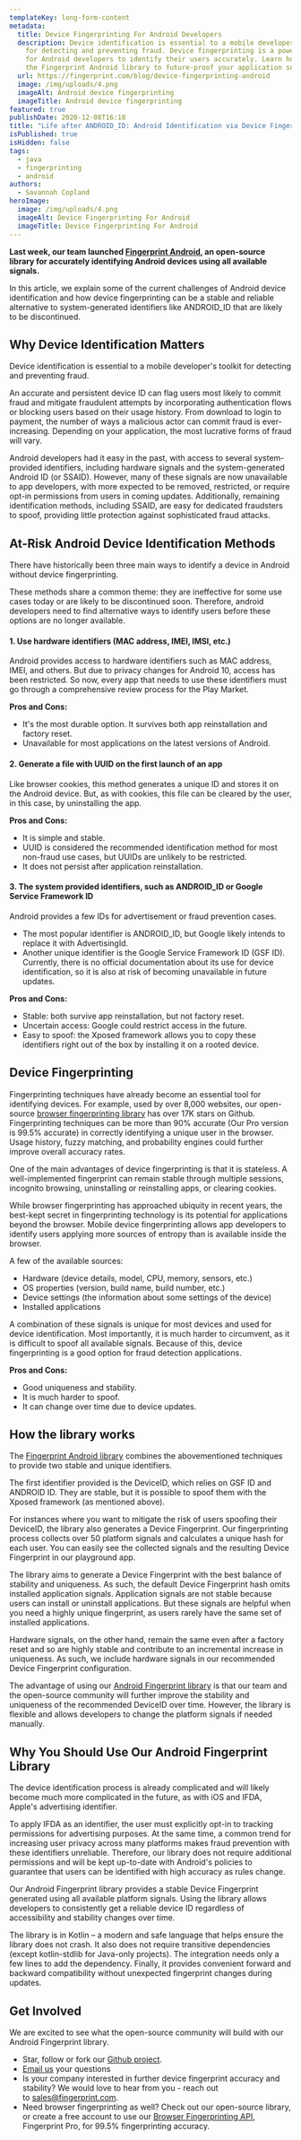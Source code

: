 ```yaml
---
templateKey: long-form-content
metadata:
  title: Device Fingerprinting For Android Developers
  description: Device identification is essential to a mobile developer's toolkit
    for detecting and preventing fraud. Device fingerprinting is a powerful tool
    for Android developers to identify their users accurately. Learn how to use
    the Fingerprint Android library to future-proof your application security.
  url: https://fingerprint.com/blog/device-fingerprinting-android
  image: /img/uploads/4.png
  imageAlt: Android device fingerprinting
  imageTitle: Android device fingerprinting
featured: true
publishDate: 2020-12-08T16:18
title: "Life after ANDROID_ID: Android Identification via Device Fingerprinting"
isPublished: true
isHidden: false
tags:
  - java
  - fingerprinting
  - android
authors:
  - Savannah Copland
heroImage:
  image: /img/uploads/4.png
  imageAlt: Device Fingerprinting For Android
  imageTitle: Device Fingerprinting For Android
---
```

**Last week, our team launched [Fingerprint Android](https://github.com/fingerprintjs/fingerprintjs-android), an open-source library for accurately identifying Android devices using all available signals.** 

In this article, we explain some of the current challenges of Android device identification and how device fingerprinting can be a stable and reliable alternative to system-generated identifiers like ANDROID_ID that are likely to be discontinued.

## Why Device Identification Matters

Device identification is essential to a mobile developer's toolkit for detecting and preventing fraud.

An accurate and persistent device ID can flag users most likely to commit fraud and mitigate fraudulent attempts by incorporating authentication flows or blocking users based on their usage history. From download to login to payment, the number of ways a malicious actor can commit fraud is ever-increasing. Depending on your application, the most lucrative forms of fraud will vary.

Android developers had it easy in the past, with access to several system-provided identifiers, including hardware signals and the system-generated Android ID (or SSAID). However, many of these signals are now unavailable to app developers, with more expected to be removed, restricted, or require opt-in permissions from users in coming updates. Additionally, remaining identification methods, including SSAID, are easy for dedicated fraudsters to spoof, providing little protection against sophisticated fraud attacks.

## At-Risk Android Device Identification Methods

There have historically been three main ways to identify a device in Android without device fingerprinting.

These methods share a common theme: they are ineffective for some use cases today or are likely to be discontinued soon. Therefore, android developers need to find alternative ways to identify users before these options are no longer available.

#### 1. Use hardware identifiers (MAC address, IMEI, IMSI, etc.)

Android provides access to hardware identifiers such as MAC address, IMEI, and others. But due to privacy changes for Android 10, access has been restricted. So now, every app that needs to use these identifiers must go through a comprehensive review process for the Play Market.

**Pros and Cons:**

* It's the most durable option. It survives both app reinstallation and factory reset.
* Unavailable for most applications on the latest versions of Android.

#### 2. Generate a file with UUID on the first launch of an app

Like browser cookies, this method generates a unique ID and stores it on the Android device. But, as with cookies, this file can be cleared by the user, in this case, by uninstalling the app.

**Pros and Cons:**

* It is simple and stable.
* UUID is considered the recommended identification method for most non-fraud use cases, but UUIDs are unlikely to be restricted.
* It does not persist after application reinstallation.

#### 3. The system provided identifiers, such as ANDROID_ID or Google Service Framework ID

Android provides a few IDs for advertisement or fraud prevention cases.

* The most popular identifier is ANDROID_ID, but Google likely intends to replace it with AdvertisingId.
* Another unique identifier is the Google Service Framework ID (GSF ID). Currently, there is no official documentation about its use for device identification, so it is also at risk of becoming unavailable in future updates.

**Pros and Cons:**

* Stable: both survive app reinstallation, but not factory reset.
* Uncertain access: Google could restrict access in the future.
* Easy to spoof: the Xposed framework allows you to copy these identifiers right out of the box by installing it on a rooted device.

## Device Fingerprinting

Fingerprinting techniques have already become an essential tool for identifying devices. For example, used by over 8,000 websites, our open-source [browser fingerprinting library](https://github.com/fingerprintjs/fingerprintjs) has over 17K stars on Github. Fingerprinting techniques can be more than 90% accurate (Our Pro version is 99.5% accurate) in correctly identifying a unique user in the browser. Usage history, fuzzy matching, and probability engines could further improve overall accuracy rates.

One of the main advantages of device fingerprinting is that it is stateless. A well-implemented fingerprint can remain stable through multiple sessions, incognito browsing, uninstalling or reinstalling apps, or clearing cookies.

While browser fingerprinting has approached ubiquity in recent years, the best-kept secret in fingerprinting technology is its potential for applications beyond the browser. Mobile device fingerprinting allows app developers to identify users applying more sources of entropy than is available inside the browser. 

A few of the available sources:

* Hardware (device details, model, CPU, memory, sensors, etc.)
* OS properties (version, build name, build number, etc.)
* Device settings (the information about some settings of the device)
* Installed applications

A combination of these signals is unique for most devices and used for device identification. Most importantly, it is much harder to circumvent, as it is difficult to spoof all available signals. Because of this, device fingerprinting is a good option for fraud detection applications.

**Pros and Cons:**

* Good uniqueness and stability.
* It is much harder to spoof.
* It can change over time due to device updates.

## How the library works

The [Fingerprint Android library](https://github.com/fingerprintjs/fingerprintjs-android) combines the abovementioned techniques to provide two stable and unique identifiers.

The first identifier provided is the DeviceID, which relies on GSF ID and ANDROID ID. They are stable, but it is possible to spoof them with the Xposed framework (as mentioned above).

For instances where you want to mitigate the risk of users spoofing their DeviceID, the library also generates a Device Fingerprint. Our fingerprinting process collects over 50 platform signals and calculates a unique hash for each user. You can easily see the collected signals and the resulting Device Fingerprint in our playground app.

The library aims to generate a Device Fingerprint with the best balance of stability and uniqueness. As such, the default Device Fingerprint hash omits installed application signals. Application signals are not stable because users can install or uninstall applications. But these signals are helpful when you need a highly unique fingerprint, as users rarely have the same set of installed applications.

Hardware signals, on the other hand, remain the same even after a factory reset and so are highly stable and contribute to an incremental increase in uniqueness. As such, we include hardware signals in our recommended Device Fingerprint configuration.

The advantage of using our [Android Fingerprint library](https://github.com/fingerprintjs/fingerprintjs-android) is that our team and the open-source community will further improve the stability and uniqueness of the recommended DeviceID over time. However, the library is flexible and allows developers to change the platform signals if needed manually.

## Why You Should Use Our Android Fingerprint Library

The device identification process is already complicated and will likely become much more complicated in the future, as with iOS and IFDA, Apple's advertising identifier.

To apply IFDA as an identifier, the user must explicitly opt-in to tracking permissions for advertising purposes. At the same time, a common trend for increasing user privacy across many platforms makes fraud prevention with these identifiers unreliable. Therefore, our library does not require additional permissions and will be kept up-to-date with Android's policies to guarantee that users can be identified with high accuracy as rules change.

Our Android Fingerprint library provides a stable Device Fingerprint generated using all available platform signals. Using the library allows developers to consistently get a reliable device ID regardless of accessibility and stability changes over time.

The library is in Kotlin – a modern and safe language that helps ensure the library does not crash. It also does not require transitive dependencies (except kotlin-stdlib for Java-only projects). The integration needs only a few lines to add the dependency. Finally, it provides convenient forward and backward compatibility without unexpected fingerprint changes during updates.

## Get Involved

We are excited to see what the open-source community will build with our Android Fingerprint library.

* Star, follow or fork our [Github project](https://github.com/fingerprintjs/fingerprint-android).
* [Email us](mailto:sales@fingerprint.com) your questions
* Is your company interested in further device fingerprint accuracy and stability? We would love to hear from you - reach out to [sales@fingerprint.com](mailto:sales@fingerprint.com).
* Need browser fingerprinting as well? Check out our open-source library, or create a free account to use our [Browser Fingerprinting API](https://fingerprint.com/), Fingerprint Pro, for 99.5% fingerprinting accuracy.